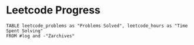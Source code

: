# Leetcode Progress
```dataview
TABLE leetcode_problems as "Problems Solved", leetcode_hours as "Time Spent Solving"
FROM #log and -"Zarchives"
```